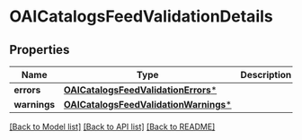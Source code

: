 # OAICatalogsFeedValidationDetails

## Properties
Name | Type | Description | Notes
------------ | ------------- | ------------- | -------------
**errors** | [**OAICatalogsFeedValidationErrors***](OAICatalogsFeedValidationErrors.md) |  | 
**warnings** | [**OAICatalogsFeedValidationWarnings***](OAICatalogsFeedValidationWarnings.md) |  | 

[[Back to Model list]](../README.md#documentation-for-models) [[Back to API list]](../README.md#documentation-for-api-endpoints) [[Back to README]](../README.md)


